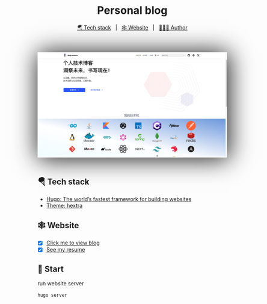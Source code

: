 <!DOCTYPE html>

<html lang="">
<head>
<title>Blog</title>
</head>
<body>
    <h1 style="text-align: center">Personal blog</h1>
    <p style="text-align: center">
    <a href="#Tech stack">🪂 Tech stack</a> &#xa0; | &#xa0;
    <a href="#Website">🕸️ Website</a> &#xa0; | &#xa0;
    <a href="https://github.com/wylu1037" target="_blank">🧑🏽‍💻 Author</a>
    </p>
    <br>
    <p align="center" style="margin-top:20px; margin-bottom:50px;box-shadow:3px 2px 60px 2px;"><img src="./assets/images/index.png" alt="" style="overflow:hidden" /></p>
</body>
</html>

## 🪂 Tech stack

+ [Hugo: The world’s fastest framework for building websites](https://gohugo.io/)
+ [Theme: hextra](https://imfing.github.io/hextra/)

## 🕸️ Website

- [x] [Click me to view blog](https://wylu1037.github.io/)
- [x] [See my resume](https://wylu1037.github.io/about/)

## 🚀 Start
run website server
```shell
hugo server
```

